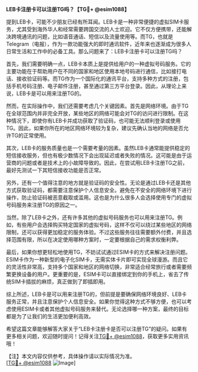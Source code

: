 **LEB卡注册卡可以注册TG吗？【TG💪+ @esim1088】**

提到LEB卡，可能不少朋友已经有所耳闻。LEB卡是一种非常便捷的虚拟SIM卡服务，尤其受到海外华人和经常需要跨国交流的人士欢迎。它不仅方便携带，还能解决跨境通讯的问题，比如语音通话、短信以及流量使用等。而TG，也就是Telegram（电报），作为一款功能强大的即时通讯软件，近年来也逐渐成为很多人日常生活和工作中的必备工具。那么问题来了：LEB卡注册卡可以注册TG吗？

首先，我们需要明确一点，LEB卡本质上是提供给用户的一种虚拟号码服务。它的主要功能在于帮助用户在不同的国家和地区使用本地号码进行通信，比如接打电话、接收验证码等。而TG作为一个国际化的通讯平台，支持多种方式的注册，包括手机号码注册、电子邮件注册，甚至通过第三方平台登录。因此，从理论上来说，LEB卡是可以用来注册TG的。

然而，在实际操作中，我们还需要考虑几个关键因素。首先是网络环境。由于TG在全球范围内并非完全开放，某些地区的网络可能会对TG的访问进行限制。在这种情况下，即使你有LEB卡并成功获取了验证码，也可能无法顺利登录或使用TG。因此，如果你所在的地区网络环境较为复杂，建议先确认当地的网络是否允许TG的正常使用。

其次，LEB卡的服务质量也是一个需要考量的因素。虽然LEB卡通常能提供稳定的短信接收服务，但也有极少数情况下会出现延迟或者失败的情况。这可能是由于运营商的问题或者是技术上的小故障导致的。因此，在尝试用LEB卡注册TG之前，最好先测试一下其短信接收功能是否正常。

另外，还有一个值得注意的地方就是验证码的安全性。无论是通过LEB卡还是其他方式获取验证码，都需要注意保护个人信息安全。避免在不安全的网络环境下进行操作，防止验证码被恶意截取或滥用。这也是为什么很多人会选择使用专门的虚拟号码服务来注册TG的原因之一。

当然，除了LEB卡之外，还有许多其他的虚拟号码服务也可以用来注册TG。例如，有些用户会选择购买特定国家的虚拟号码，这样不仅可以绕过某些地区的网络限制，还可以获得更加稳定的服务体验。不过这些服务往往需要额外付费，并且选择范围有限，所以在决定使用哪种方案时，一定要根据自己的需求权衡利弊。

最后，如果你想更轻松地使用TG，不妨试试通过ESIM卡的方式来解决注册问题。ESIM卡作为一种新型的电子化SIM卡，无需实体卡片即可实现全球漫游。而且它的灵活性非常高，支持多个国家和地区的网络切换，非常适合经常旅行或者需要频繁更换设备的用户。更重要的是，ESIM卡可以直接绑定到你的手机上，省去了传统SIM卡插拔的麻烦，真正做到了即插即用。

综上所述，LEB卡是可以用来注册TG的，但前提是要确保网络环境良好、LEB卡服务正常，并且注意保护个人信息安全。如果你觉得这种方式不够方便，也可以考虑使用ESIM卡或者其他虚拟号码服务来替代。无论选择哪一种方案，最终的目标都是为了让我们的生活更加便利高效。

希望这篇文章能够解答大家关于“LEB卡注册卡是否可以注册TG”的疑问。如果有更多相关问题，欢迎随时提问！记得关注[TG💪+ @esim1088](https://t.me/s/esim1088)，获取更多实用资讯哦！

【注】本文内容仅供参考，具体操作请以实际情况为准。  
[[TG💪+ @esim1088](https://t.me/s/esim1088) ![Image](https://i.postimg.cc/4NQfJmqS/Snipaste-2025-05-13-00-14-12.png)]